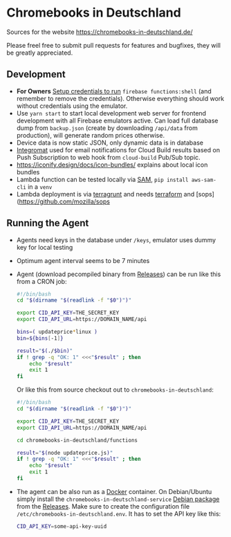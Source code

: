 # Chromebooks in Deutschland

Sources for the website https://chromebooks-in-deutschland.de/

Please freel free to submit pull requests for features and bugfixes, they will be greatly appreciated.

## Development

* **For Owners** [Setup credentials to run](https://firebase.google.com/docs/functions/local-emulator?authuser=0#set_up_admin_credentials_optional) `firebase functions:shell` (and remember to remove the credentials). Otherwise everything should work without credentials using the emulator.
* Use `yarn start` to start local development web server for frontend development with all Firebase emulators active. Can load full database dump from `backup.json` (create by downloading `/api/data` from production), will generate random prices otherwise.
* Device data is now static JSON, only dynamic data is in database
* [Integromat](https://www.integromat.com/) used for email notifications for Cloud Build results based on Push Subscription to web hook from `cloud-build` Pub/Sub topic.
* https://iconify.design/docs/icon-bundles/ explains about local icon bundles
* Lambda function can be tested locally via [SAM](https://docs.aws.amazon.com/serverless-application-model/latest/developerguide/serverless-sam-cli-using-invoke.html), `pip install aws-sam-cli` in a `venv`
* Lambda deployment is via [terragrunt](https://terragrunt.gruntwork.io/) and needs [terraform](https://www.terraform.io/) and [sops](https://github.com/mozilla/sops

## Running the Agent

* Agents need keys in the database under `/keys`, emulator uses dummy key for local testing
* Optimum agent interval seems to be 7 minutes
* Agent (download pecompiled binary from [Releases](../../releases/)) can be run like this from a CRON job:

    ```sh
    #!/bin/bash
    cd "$(dirname "$(readlink -f "$0")")"

    export CID_API_KEY=THE_SECRET_KEY
    export CID_API_URL=https://DOMAIN_NAME/api

    bins=( updateprice*linux )
    bin=${bins[-1]}

    result="$(./$bin)"
    if ! grep -q "OK: 1" <<<"$result" ; then
        echo "$result"
        exit 1
    fi
    ```

    Or like this from source checkout out to `chromebooks-in-deutschland`:

    ```sh
    #!/bin/bash
    cd "$(dirname "$(readlink -f "$0")")"

    export CID_API_KEY=THE_SECRET_KEY
    export CID_API_URL=https://DOMAIN_NAME/api

    cd chromebooks-in-deutschland/functions

    result="$(node updateprice.js)"
    if ! grep -q "OK: 1" <<<"$result" ; then
        echo "$result"
        exit 1
    fi
    ```

* The agent can be also run as a [Docker](https://hub.docker.com/repository/docker/schlomo/chromebooks-in-deutschland-standalone) container. On Debian/Ubuntu simply install the `chromebooks-in-deutschland-service` [Debian package](systemd/) from the [Releases](../../releases/). Make sure to create the configuration file `/etc/chromebooks-in-deutschland.env`. It has to set the API key like this:

  ```sh
  CID_API_KEY=some-api-key-uuid
  ```
